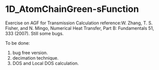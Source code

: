 # 1D_AtomChainGreen-sFunction
Exercise on AGF for Transmission Calculation
reference:W. Zhang, T. S. Fisher, and N. Mingo, Numerical Heat Transfer, Part B: Fundamentals 51, 333 (2007).
Still some bugs.

To be done:
1. bug free version.
2. decimation technique.
3. DOS and Local DOS calculation.
